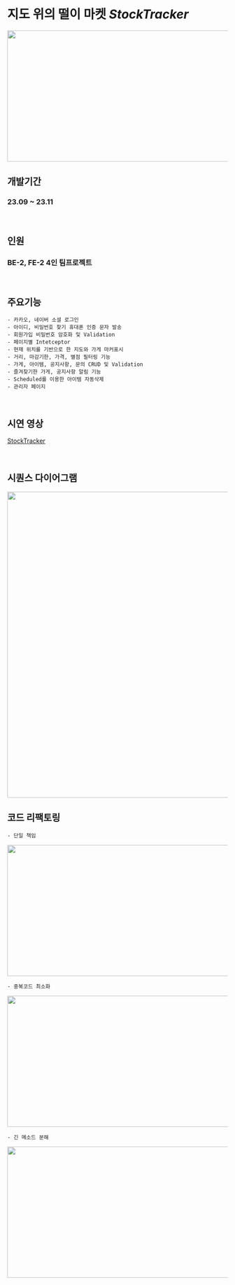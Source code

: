  # 지도 위의 떨이 마켓   *StockTracker* 
 
<img src="https://github.com/jeeunKim/jeeunKim/assets/115774268/1e28bd7f-1311-4176-9a23-f8c588629406"  width="652" height="300"/>

<br>
 
   ## 개발기간 
   ### 23.09 ~ 23.11 

   <br>

   ## 인원
   ### BE-2, FE-2 4인 팀프로젝트

  <br>
  
   ## 주요기능
    - 카카오, 네이버 소셜 로그인
    - 아이디, 비밀번호 찾기 휴대폰 인증 문자 발송
    - 회원가입 비밀번호 암호화 및 Validation
    - 페이지별 Intetceptor
    - 현재 위치를 기반으로 한 지도와 가게 마커표시
    - 거리, 마감기한, 가격, 별점 필터링 기능
    - 가게, 아이템, 공지사항, 문의 CRUD 및 Validation
    - 즐겨찾기한 가게, 공지사항 알림 기능
    - Scheduled를 이용한 아이템 자동삭제
    - 관리자 페이지

  <br>

  ## 시연 영상
   [StockTracker](https://www.youtube.com/watch?v=KaBPVHFWDTw)

   <br>
   
   ## 시퀀스 다이어그램
   <img src="https://github.com/jeeunKim/jeeunKim/assets/115774268/352c41ac-3483-4749-8a25-2c493849b88d"  width="850" height="700"/>


   <br>
   
   ## 코드 리팩토링
    - 단일 책임   
   <img src="https://github.com/jeeunKim/jeeunKim/assets/115774268/1a7a398e-d2d6-43f6-8b5b-58913d536ab8"  width="800" height="300"/>
    
    - 중복코드 최소화 
   <img src="https://github.com/jeeunKim/jeeunKim/assets/115774268/21b9a4ad-03d6-4873-87b1-9f21284733f9"  width="550" height="300"/>
    
    - 긴 메소드 분해   
   <img src="https://github.com/jeeunKim/jeeunKim/assets/115774268/0bd9a276-4d09-4428-b12f-8ec4361f8962"  width="700" height="300"/>
    
